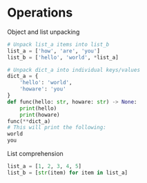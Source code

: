 # Operations

Object and list unpacking

```python
# Unpack list_a items into list_b
list_a = ['how', 'are', 'you']
list_b = ['hello', 'world', *list_a]

# Unpack dict_a into individual keys/values
dict_a = {
	'hello': 'world',
	'howare': 'you'
}
def func(hello: str, howare: str) -> None:
	print(hello)
	print(howare)
func(**dict_a)
# This will print the following:
world
you
```

List comprehension

```python
list_a = [1, 2, 3, 4, 5]
list_b = [str(item) for item in list_a]
```